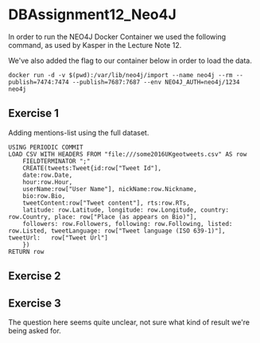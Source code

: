 # DBAssignment12_Neo4J

In order to run the NEO4J Docker Container we used the following command, as used by Kasper in the Lecture Note 12.

We've also added the flag to our container below in order to load the data. 
```
docker run -d -v $(pwd):/var/lib/neo4j/import --name neo4j --rm --publish=7474:7474 --publish=7687:7687 --env NEO4J_AUTH=neo4j/1234 neo4j
```
## Exercise 1 
Adding mentions-list using the full dataset. 

```
USING PERIODIC COMMIT
LOAD CSV WITH HEADERS FROM "file:///some2016UKgeotweets.csv" AS row 
    FIELDTERMINATOR ";"
    CREATE(tweets:Tweet{id:row["Tweet Id"],
    date:row.Date, 
    hour:row.Hour,
    userName:row["User Name"], nickName:row.Nickname, 
    bio:row.Bio,
    tweetContent:row["Tweet content"], rts:row.RTs, 
    latitude: row.Latitude, longitude: row.Longitude, country: row.Country, place: row["Place (as appears on Bio)"],
    followers: row.Followers, following: row.Following, listed: row.Listed, tweetLanguage: row["Tweet language (ISO 639-1)"], tweetUrl:   row["Tweet Url"]
    })
RETURN row
```
## Exercise 2 



## Exercise 3 
The question here seems quite unclear, not sure what kind of result we're being asked for. 
